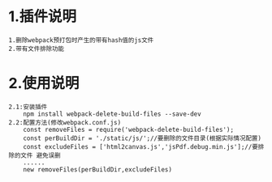 # 1.插件说明
	1.删除webpack预打包时产生的带有hash值的js文件
	2.带有文件排除功能
# 2.使用说明
	2.1:安装插件
		npm install webpack-delete-build-files --save-dev
	2.2:配置方法(修改webpack.conf.js)
		const removeFiles = require('webpack-delete-build-files');
		const perBuildDir = './static/js/';//要删除的文件目录(根据实际情况配置)
		const excludeFiles = ['html2canvas.js','jsPdf.debug.min.js'];//要排除的文件 避免误删
		......
		new removeFiles(perBuildDir,excludeFiles)
